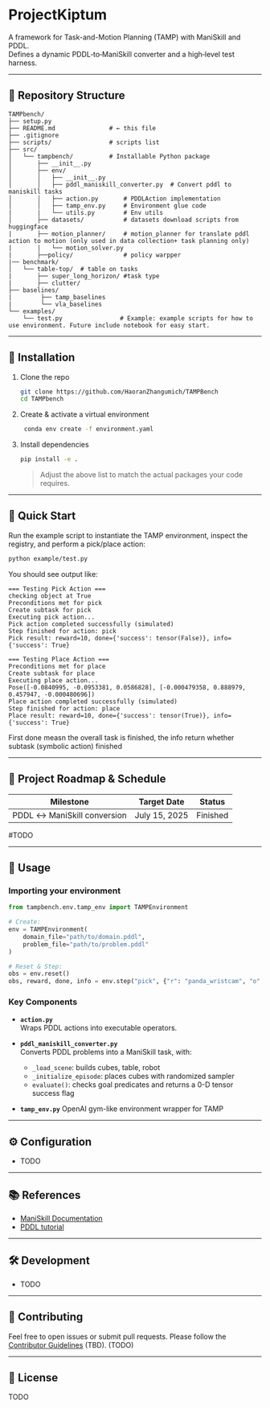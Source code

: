 # ProjectKiptum

A framework for Task-and-Motion Planning (TAMP) with ManiSkill and PDDL.  
Defines a dynamic PDDL‑to‑ManiSkill converter and a high‑level test harness.

---

## 📁 Repository Structure

```
TAMPbench/
├── setup.py
├── README.md               # ← this file
├── .gitignore
├── scripts/                # scripts list
├── src/
│   └── tampbench/          # Installable Python package
│       ├── __init__.py
│       ├── env/
│       │   ├── __init__.py
│       │   ├── pddl_maniskill_converter.py  # Convert pddl to maniskill tasks
│       │   ├── action.py       # PDDLAction implementation
│       │   ├── tamp_env.py     # Environment glue code
|       |   └── utils.py        # Env utils
│       ├── datasets/           # datasets download scripts from huggingface
|       ├── motion_planner/     # motion_planner for translate pddl action to motion (only used in data collection+ task planning only)
|       |   └── motion_solver.py
|       ├──policy/              # policy warpper 
|── benchmark/
│   └── table-top/  # table on tasks
|       ├── super_long_horizon/ #task type
|       ├── clutter/
├── baselines/ 
|        ├── tamp_baselines
|        └── vla_baselines  
└── examples/
    └── test.py                # Example: example scripts for how to use environment. Future include notebook for easy start.
```

---

## 🔧 Installation

1. Clone the repo
   ```bash
   git clone https://github.com/HaoranZhangumich/TAMPBench
   cd TAMPbench
   ```

2. Create & activate a virtual environment
   ```bash
    conda env create -f environment.yaml
   ```

3. Install dependencies
   ```bash
   pip install -e .
   ```
   > Adjust the above list to match the actual packages your code requires.

---

## 🚀 Quick Start

Run the example script to instantiate the TAMP environment, inspect the registry, and perform a pick/place action:

```bash
python example/test.py
```

You should see output like:

```
=== Testing Pick Action ===
checking object at True
Preconditions met for pick
Create subtask for pick
Executing pick action...
Pick action completed successfully (simulated)
Step finished for action: pick
Pick result: reward=10, done={'success': tensor(False)}, info={'success': True}

=== Testing Place Action ===
Preconditions met for place
Create subtask for place
Executing place action...
Pose([-0.0840995, -0.0953381, 0.0586828], [-0.000479358, 0.888979, 0.457947, -0.000480696])
Place action completed successfully (simulated)
Step finished for action: place
Place result: reward=10, done={'success': tensor(True)}, info={'success': True}
```
First done measn the overall task is finished, the info return whether subtask (symbolic action) finished


---
## 📅 Project Roadmap & Schedule

| Milestone                         | Target Date     | Status       |
|-----------------------------------|-----------------|--------------|
| PDDL ↔ ManiSkill conversion   | July 15, 2025   | Finished  |


#TODO

---

## 📝 Usage

### Importing your environment

```python
from tampbench.env.tamp_env import TAMPEnvironment

# Create:
env = TAMPEnvironment(
    domain_file="path/to/domain.pddl",
    problem_file="path/to/problem.pddl"
)

# Reset & Step:
obs = env.reset()
obs, reward, done, info = env.step("pick", {"r": "panda_wristcam", "o": "cubeA", "p": "pos1"})
```

### Key Components

- **`action.py`**  
  Wraps PDDL actions into executable operators.

- **`pddl_maniskill_converter.py`**  
  Converts PDDL problems into a ManiSkill task, with:
  - `_load_scene`: builds cubes, table, robot  
  - `_initialize_episode`: places cubes with randomized sampler  
  - `evaluate()`: checks goal predicates and returns a 0-D tensor success flag

- **`tamp_env.py`** 
  OpenAI gym-like environment wrapper for TAMP 
  


---

## ⚙️ Configuration

- TODO


---

## 📚 References

- [ManiSkill Documentation](https://maniskill.readthedocs.io/en/latest/user_guide/)  
- [PDDL tutorial](https://fareskalaboud.github.io/LearnPDDL/)  

---

## 🛠️ Development

- TODO

---

## 🤝 Contributing

Feel free to open issues or submit pull requests. Please follow the [Contributor Guidelines](./CONTRIBUTING.md) (TBD). (TODO)

---

## 📄 License

TODO
